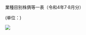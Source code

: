 業種目别株俩等一表（令和4年7·8月分）

(单位：)

![](https://www.nta.go.jp/tmp/5a0bc439-16ce-4a40-822c-cf202d56089d/images/f7d830a11bac6a707e3fa63a6d1f55f6aad3ac5b0add627ce89b358e2c32e2cc.jpg)